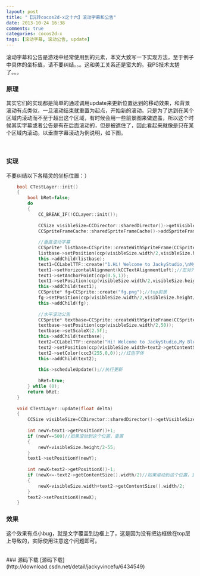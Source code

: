 ```yaml
---
layout: post
title: "【玩转cocos2d-x之十六】滚动字幕和公告"
date: 2013-10-24 16:38
comments: true
categories: cocos2d-x
tags: [滚动字幕, 滚动公告, update]
---
```


滚动字幕和公告是游戏中经常使用到的元素，本文大致写一下实现方法，至于例子中具体的坐标值，请不要纠结。。。这和美工关系还是蛮大的。我PS技术太搓了。。。

### 原理
其实它们的实现都是简单的通过调用update来更新位置达到的移动效果，和背景滚动有点类似，一旦滚动结束就重置为起点，开始新的滚动。只是为了达到在某个区域内滚动而不至于超出这个区域，有时候会用一些前景图来做遮盖，所以这个时候其实字幕或者公告是有在后面滚动的，但是被遮住了，因此看起来就像是只在某个区域内滚动。以垂直字幕滚动为例说明，如下图。

<!-- more -->

<div align="center"><img src="http://img.blog.csdn.net/20131022090909406?watermark/2/text/aHR0cDovL2Jsb2cuY3Nkbi5uZXQvamFja3lzdHVkaW8=/font/5a6L5L2T/fontsize/400/fill/I0JBQkFCMA==/dissolve/70/gravity/SouthEast" alt="" border="0" title="原理" /><br></br></div>

### 实现
不要纠结以下各精灵的坐标位置：）

``` cpp
	bool CTestLayer::init()  
	{  
    	bool bRet=false;  
    	do   
    	{  
        	CC_BREAK_IF(!CCLayer::init());  
  
        	CCSize visibleSize=CCDirector::sharedDirector()->getVisibleSize();  
        	CCSpriteFrameCache::sharedSpriteFrameCache()->addSpriteFramesWithFile("ui_serverlist.plist");  
  
        	//垂直滚动字幕  
        	CCSprite* listbase=CCSprite::createWithSpriteFrame(CCSpriteFrameCache::sharedSpriteFrameCache()->spriteFrameByName("login_listbase.png"));//bottom底图  
        	listbase->setPosition(ccp(visibleSize.width/2,visibleSize.height/2+10));  
        	this->addChild(listbase);  
        	text1=CCLabelTTF::create("1.Hi! Welcome to JackyStudio,\nMy Blog is\nblog.csdn.net/jackystudio!\n2.Hi! Welcome to JackyStudio,\nMy Blog is\nblog.csdn.net/jackystudio!\n3.Hi! Welcome to JackyStudio,\nMy Blog is\nblog.csdn.net/jackystudio!\n4.Hi! Welcome to JackyStudio,\nMy Blog is\nblog.csdn.net/jackystudio!","Arial",12);//middle文本  
        	text1->setHorizontalAlignment(kCCTextAlignmentLeft);//左对齐  
        	text1->setAnchorPoint(ccp(0.5,1));  
        	text1->setPosition(ccp(visibleSize.width/2,visibleSize.height/2-55));  
        	this->addChild(text1);  
        	CCSprite* fg=CCSprite::create("fg.png");//top前景  
        	fg->setPosition(ccp(visibleSize.width/2,visibleSize.height/2));  
        	this->addChild(fg);  
  
        	//水平滚动公告  
        	CCSprite* textbase=CCSprite::createWithSpriteFrame(CCSpriteFrameCache::sharedSpriteFrameCache()->spriteFrameByName("login_textbase.png"));  
        	textbase->setPosition(ccp(visibleSize.width/2,50));  
        	textbase->setScaleX(2.5f);  
        	this->addChild(textbase);  
        	text2=CCLabelTTF::create("Hi! Welcome to JackyStudio,My Blog is blog.csdn.net/jackystudio!","Arial",12);  
        	text2->setPosition(ccp(visibleSize.width+text2->getContentSize().width/2,50));  
        	text2->setColor(ccc3(255,0,0));//红色字体  
        	this->addChild(text2);  
  
        	this->scheduleUpdate();//执行更新  
  
        	bRet=true;  
    	} while (0);  
    	return bRet;  
	}  
  
	void CTestLayer::update(float delta)  
	{  
    	CCSize visibleSize=CCDirector::sharedDirector()->getVisibleSize();  
  
    	int newY=text1->getPositionY()+1;  
    	if (newY==500)//如果滚动到这个位置，重置  
    	{  
        	newY=visibleSize.height/2-55;  
    	}  
    	text1->setPositionY(newY);  
  	
    	int newX=text2->getPositionX()-1;  
    	if (newX<=-text2->getContentSize().width/2)//如果滚动到这个位置，重置  
    	{  
        	newX=visibleSize.width+text2->getContentSize().width/2;  
    	}  
    	text2->setPositionX(newX);  
	}  
```

### 效果
这个效果有点小bug，就是文字覆盖到边框上了，这是因为没有把边框做在top层上导致的，实际使用注意这个问题即可。
<div align="center"><img src="http://img.blog.csdn.net/20131209083133296" alt="" border="0" title="字幕滚动和公告" /><br></br></div>
### 源码下载
[源码下载](http://download.csdn.net/detail/jackyvincefu/6434549)